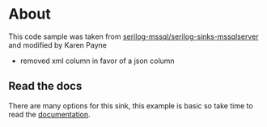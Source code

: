 ﻿# About

This code sample was taken from [serilog-mssql/serilog-sinks-mssqlserver](https://github.com/serilog-mssql/serilog-sinks-mssqlserver) and modified by Karen Payne

- removed xml column in favor of a json column

## Read the docs

There are many options for this sink, this example is basic so take time to read the [documentation](https://github.com/serilog-mssql/serilog-sinks-mssqlserver).

